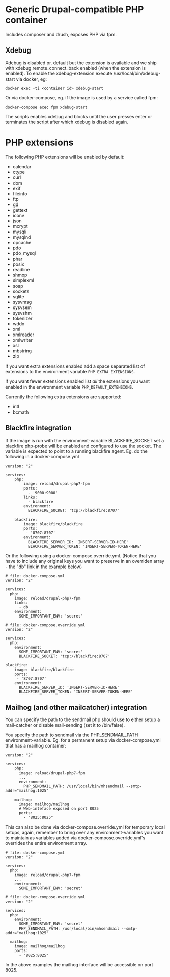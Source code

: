 # Generic Drupal-compatible PHP container
Includes composer and drush, exposes PHP via fpm.

## Xdebug
Xdebug is disabled pr. default but the extension is available and
we ship with xdebug.remote_connect_back enabled (when the extension
is enabled). To enable the xdebug-extension execute
/usr/local/bin/xdebug-start via docker, eg:
```
docker exec -ti <container id> xdebug-start
```

Or via docker-compose, eg. if the image is used by a service called
fpm:
```
docker-compose exec fpm xdebug-start
```

The scripts enables xdebug and blocks until the user presses enter
or terminates the script after which xdebug is disabled again.

# PHP extensions

The following PHP extensions will be enabled by default:

 * calendar
 * ctype
 * curl
 * dom
 * exif
 * fileinfo
 * ftp
 * gd
 * gettext
 * iconv
 * json
 * mcrypt
 * mysqli
 * mysqlnd
 * opcache
 * pdo
 * pdo_mysql
 * phar
 * posix
 * readline
 * shmop
 * simplexml
 * soap
 * sockets
 * sqlite
 * sysvmsg
 * sysvsem
 * sysvshm
 * tokenizer
 * wddx
 * xml
 * xmlreader
 * xmlwriter
 * xsl
 * mbstring
 * zip

If you want extra extensions enabled add a space separated list of
extensions to the environment variable `PHP_EXTRA_EXTENSIONS`.

If you want fewer extensions enabled list _all_ the extensions you
want enabled in the environment variable `PHP_DEFAULT_EXTENSIONS`.

Currently the following extra extensions are supported:

 * intl
 * bcmath

## Blackfire integration
If the image is run with the environment-variable BLACKFIRE_SOCKET set a blackfire php-probe will be enabled and configured to use the socket. The variable is expected to point to a running blackfire agent.
Eg. do the following in a docker-compose.yml
```
version: "2"

services:
    php:
        image: reload/drupal-php7-fpm
        ports:
          - '9000:9000'
        links:
          - blackfire
        environment:
          BLACKFIRE_SOCKET: 'tcp://blackfire:8707'

    blackfire:
        image: blackfire/blackfire
        ports:
         - '8707:8707'
        environment:
          BLACKFIRE_SERVER_ID: 'INSERT-SERVER-ID-HERE'
          BLACKFIRE_SERVER_TOKEN: 'INSERT-SERVER-TOKEN-HERE'

```
Or the following using a docker-compose.override.yml. (Notice that you have to include any original keys you want to preserve in an overriden array - the "db" link in the example below)
```
# file: docker-compose.yml
version: "2"

services:
  php:
    image: reload/drupal-php7-fpm
    links:
      - db
    environment:
      SOME_IMPORTANT_ENV: 'secret'

# file: docker-compose.override.yml
version: "2"

services:
  php:
    environment:
      SOME_IMPORTANT_ENV: 'secret'
      BLACKFIRE_SOCKET: 'tcp://blackfire:8707'

blackfire:
    image: blackfire/blackfire
    ports:
     - '8707:8707'
    environment:
      BLACKFIRE_SERVER_ID: 'INSERT-SERVER-ID-HERE'
      BLACKFIRE_SERVER_TOKEN: 'INSERT-SERVER-TOKEN-HERE'
```

## Mailhog (and other mailcatcher) integration
You can specify the path to the sendmail php should use to either setup a mail-catcher or disable mail-sending (set it to /bin/false).

You specify the path to sendmail via the PHP_SENDMAIL_PATH environment-variable. Eg. for a permanent setup via docker-compose.yml that has a mailhog container:
```
version: "2"

services:
    php:
      image: reload/drupal-php7-fpm
      ...
      environment:
        PHP_SENDMAIL_PATH: /usr/local/bin/mhsendmail --smtp-addr="mailhog:1025"

    mailhog:
      image: mailhog/mailhog
      # Web-inteface exposed on port 8025
      ports:
        - "8025:8025"
```
This can also be done via docker-compose.override.yml for temporary local setups, again, remember to bring over any environment-variables you want to maintain as variables added via docker-compose.override.yml's overrides the entire environment array.
```
# file: docker-compose.yml
version: "2"

services:
  php:
    image: reload/drupal-php7-fpm
    ...
    environment:
      SOME_IMPORTANT_ENV: 'secret'

# file: docker-compose.override.yml
version: "2"

services:
  php:
    environment:
      SOME_IMPORTANT_ENV: 'secret'
      PHP_SENDMAIL_PATH: /usr/local/bin/mhsendmail --smtp-addr="mailhog:1025"

  mailhog:
    image: mailhog/mailhog
    ports:
      - "8025:8025"
```

In the above examples the mailhog interface will be accessible on port 8025.
